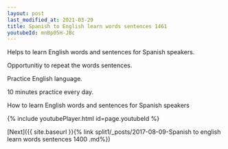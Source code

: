 ```yaml
---
layout: post
last_modified_at: 2021-03-29
title: Spanish to English learn words sentences 1461 
youtubeId: mnBp05H-JBc
---
```

 
 
Helps to learn English words and sentences for Spanish speakers.

Opportunitiy to repeat the words sentences. 

Practice English language. 
 
10 minutes practice every day. 
 
How to learn English words and sentences for Spanish speakers 
 
{% include youtubePlayer.html id=page.youtubeId %}
 
 
[Next]({{ site.baseurl }}{% link  split1/_posts/2017-08-09-Spanish to english learn words sentences 1400 .md%})
 
